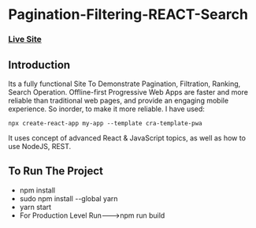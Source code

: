 # Pagination-Filtering-REACT-Search

### [Live Site](clever-mcclintock-c62b07.netlify.app)

## Introduction

Its a fully functional Site To Demonstrate Pagination, Filtration, Ranking, Search Operation. Offline-first Progressive Web Apps are faster and more reliable than traditional web pages, and provide an engaging mobile experience. So inorder, to make it more reliable. I have used: 
```
npx create-react-app my-app --template cra-template-pwa
```

It uses concept of advanced React & JavaScript topics, as well as how to use NodeJS, REST.

## To Run The Project
- npm install
- sudo npm install --global yarn
- yarn start
- For Production Level Run--->npm run build
